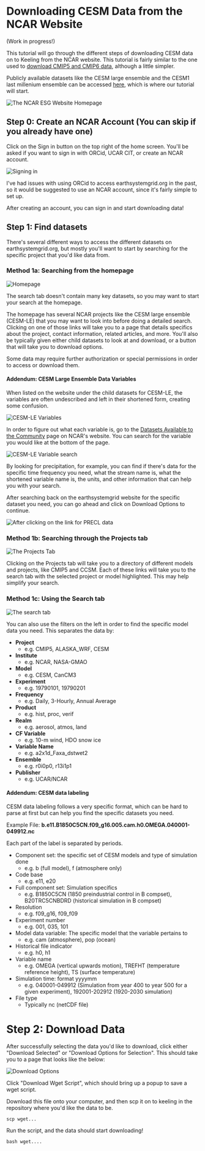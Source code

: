 # Downloading CESM Data from the NCAR Website

(Work in progress!)

This tutorial will go through the different steps of downloading CESM data on to Keeling from the NCAR website. This tutorial is fairly similar to the one used to [download CMIP5 and CMIP6 data](./downloading_CMIP5_and_CMIP6_Models_.nc_Files_from_ESGF.md), although a little simpler.

Publicly available datasets like the CESM large ensemble and the CESM1 last millenium ensemble can be accessed [here](https://www.earthsystemgrid.org/), which is where our tutorial will start.

![The NCAR ESG Website Homepage](../images/ncaresg_homescreen.png)

## Step 0: Create an NCAR Account (You can skip if you already have one)

Click on the Sign in button on the top right of the home screen. You'll be asked if you want to sign in with ORCid, UCAR CIT, or create an NCAR account. 

![Signing in](../images/signin.png)

I've had issues with using ORCid to access earthsystemgrid.org in the past, so it would be suggested to use an NCAR account, since it's fairly simple to set up. 

After creating an account, you can sign in and start downloading data!

## Step 1: Find datasets

There's several different ways to access the different datasets on earthsystemgrid.org, but mostly you'll want to start by searching for the specific project that you'd like data from.

### Method 1a: Searching from the homepage

![Homepage](../images/homepage_search.png)

The search tab doesn't contain many key datasets, so you may want to start your search at the homepage.

The homepage has several NCAR projects like the CESM large ensemble (CESM-LE) that you may want to look into before doing a detailed search. Clicking on one of those links will take you to a page that details specifics
about the project, contact information, related articles, and more. You'll also be typically given either child datasets to look at and download, or a button that will take you to 
download options.

Some data may require further authorization or special permissions in order to access or download them.

#### Addendum: CESM Large Ensemble Data Variables
When listed on the website under the child datasets for CESM-LE, the variables are often undescribed and left in their shortened form, creating some confusion.

![CESM-LE Variables](../images/cesmlevariables.png)

In order to figure out what each variable is, go to the [Datasets Available to the Community](https://www.cesm.ucar.edu/community-projects/lens/data-sets) page on NCAR's website. You can search for the variable you would like at the bottom of the page.

![CESM-LE Variable search](../images/ncarvariablesearch.png)

By looking for precipitation, for example, you can find if there's data for the specific time frequency you need, what the stream name is, what the shortened variable name is, the units, and other information that can help you with your search.

After searching back on the earthsystemgrid website for the specific dataset you need, you can go ahead and click on Download Options to continue.

![After clicking on the link for PRECL data](../images/precipitationdata.png)

### Method 1b: Searching through the Projects tab

![The Projects Tab](../images/projects_screen.png)

Clicking on the Projects tab will take you to a directory of different models and projects, like CMIP5 and CCSM. Each of these links will take you to the search tab with the selected 
project or model highlighted. This may help simplify your search.

### Method 1c: Using the Search tab

![The search tab](../images/searchtab_screen.png)

You can also use the filters on the left in order to find the specific model data you need.
This separates the data by:
 - **Project**
   - e.g. CMIP5, ALASKA_WRF, CESM
 - **Institute**
   - e.g. NCAR, NASA-GMAO
 - **Model**
   - e.g. CESM, CanCM3
 - **Experiment** 
   - e.g. 19790101, 19790201
 - **Frequency**
   - e.g. Daily, 3-Hourly, Annual Average
 - **Product**
   - e.g. hist, proc, verif
 - **Realm**
   - e.g. aerosol, atmos, land
 - **CF Variable**
   - e.g. 10-m wind, HDO snow ice
 - **Variable Name**
   - e.g. a2x1d_Faxa_dstwet2
 - **Ensemble**
   - e.g. r0i0p0, r13i1p1
 - **Publisher**
   - e.g. UCAR/NCAR

#### Addendum: CESM data labeling

CESM data labeling follows a very specific format, which can be hard to parse at first but can help you find the specific datasets you need.

Example File: **b.e11.B1850C5CN.f09_g16.005.cam.h0.OMEGA.040001-049912.nc**

Each part of the label is separated by periods.
- Component set: the specific set of CESM models and type of simulation done
  - e.g. b (full model), f (atmosphere only)
- Code base
  - e.g. e11, e20
- Full component set: Simulation specifics
  - e.g. B1850C5CN (1850 preindustrial control in B compset), B20TRC5CNBDRD (historical simulation in B compset)
- Resolution
  - e.g. f09_g16, f09_f09
- Experiment number
  - e.g. 001, 035, 101
- Model data variable: The specific model that the variable pertains to
  - e.g. cam (atmosphere), pop (ocean)
- Historical file indicator
  - e.g. h0, h1
- Variable name
  - e.g. OMEGA (vertical upwards motion), TREFHT (temperature reference height), TS (surface temperature)
- Simulation time: format yyyymm
  - e.g. 040001-049912 (Simulation from year 400 to year 500 for a given experiment), 192001-202912 (1920-2030 simulation)
- File type
  - Typically nc (netCDF file)
  
# Step 2: Download Data

After successfully selecting the data you'd like to download, click either "Download Selected" or "Download Options for Selection". This should take you to a page that looks like the below:

![Download Options](../images/downloadoptions.png)

Click "Download Wget Script", which should bring up a popup to save a wget script.

Download this file onto your computer, and then scp it on to keeling in the repository where you'd like the data to be.

`scp wget...`

Run the script, and the data should start downloading!

`bash wget....`
